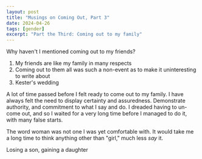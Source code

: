```yaml
---
layout: post
title: "Musings on Coming Out, Part 3"
date: 2024-04-26
tags: [gender]
excerpt: "Part the Third: Coming out to my family"
---
```


Why haven't I mentioned coming out to my friends?
1. My friends are like my family in many respects
2. Coming out to them all was such a non-event as to make it uninteresting to write about
3. Kester's wedding

A lot of time passed before I felt ready to come out to my family. I have always felt the need to display certainty and assuredness. Demonstrate authority, and commitment to what I say and do. I dreaded having to un-come out, and so I waited for a very long time before I managed to do it, with many false starts.

The word woman was not one I was yet comfortable with. It would take me a long time to think anything other than "girl," much less _say_ it.  


Losing a son, gaining a daughter
